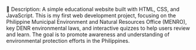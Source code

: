 📝 Description:
A simple educational website built with HTML, CSS, and JavaScript. This is my first web development project, focusing on the Philippine Municipal Environment and Natural Resources Office (MENRO), key DENR environmental laws, and interactive quizzes to help users review and learn. The goal is to promote awareness and understanding of environmental protection efforts in the Philippines.
